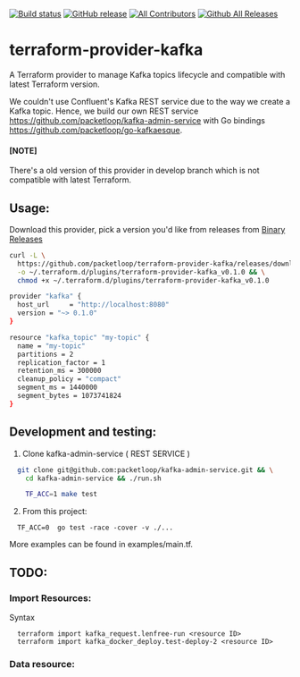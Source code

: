 [![Build status](https://circleci.com/gh/packetloop/terraform-provider-kafka.svg?style=shield&circle-token=:circle-token)](https://circleci.com/gh/packetloop/terraform-provider-kafka)
[![GitHub release](https://img.shields.io/github/release/packetloop/terraform-provider-kafka.svg)](https://github.com/packetloop/terraform-provider-kafka/releases/)
[![All Contributors](https://img.shields.io/github/contributors/packetloop/terraform-provider-kafka.svg?longCache=true&style=flat-square&colorB=orange&label=all%20contributors)](#contributors)
[![Github All Releases](https://img.shields.io/github/downloads/packetloop/terraform-provider-kafka/total.svg)]()


# terraform-provider-kafka

A Terraform provider to manage Kafka topics lifecycle and compatible with latest
Terraform version. 

We couldn't use Confluent's Kafka REST service due to the way we create a Kafka topic.
Hence, we build our own REST service https://github.com/packetloop/kafka-admin-service
with Go bindings https://github.com/packetloop/go-kafkaesque.


#### [NOTE]

There's a old version of this provider in develop branch which is not compatible with
latest Terraform.

## Usage:

Download this provider, pick a version you'd like from releases from
[Binary Releases](https://github.com/packetloop/terraform-provider-kafka/releases)

```bash
curl -L \
  https://github.com/packetloop/terraform-provider-kafka/releases/download/v0.1.0/terraform-provider-kafka_v0.1.0_darwin_x86_64 \
  -o ~/.terraform.d/plugins/terraform-provider-kafka_v0.1.0 && \
  chmod +x ~/.terraform.d/plugins/terraform-provider-kafka_v0.1.0
```

```bash
provider "kafka" {
  host_url     = "http://localhost:8080"
  version = "~> 0.1.0"
}

resource "kafka_topic" "my-topic" {
  name = "my-topic"
  partitions = 2
  replication_factor = 1
  retention_ms = 300000
  cleanup_policy = "compact"
  segment_ms = 1440000
  segment_bytes = 1073741824
}
```

## Development and testing:

1. Clone kafka-admin-service ( REST SERVICE )

```bash
  git clone git@github.com:packetloop/kafka-admin-service.git && \
    cd kafka-admin-service && ./run.sh

    TF_ACC=1 make test
```

2. From this project:

```
  TF_ACC=0  go test -race -cover -v ./...
```

More examples can be found in examples/main.tf.

## TODO:

### Import Resources:

Syntax

```
  terraform import kafka_request.lenfree-run <resource ID>
  terraform import kafka_docker_deploy.test-deploy-2 <resource ID>
```

### Data resource:
